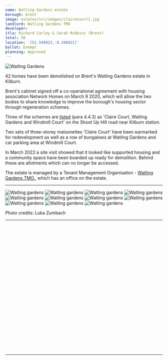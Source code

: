 ```yaml
---
name: Watling Gardens estate
borough: brent
image: estates/src/images/clairecourt1.jpg
landlord: Watling Gardens TMO
developer:
itla: Richard Carley & Sarah Robbins (Brent)
total: 50
location: '[51.548923,-0.206821]'
ballot: Exempt
planning: Approved
---
```

![Watling Gardens](../estates/src/images/clairecourt1.jpg)

42 homes have been demolished on Brent's Watling Gardens estate in Kilburn.

Brent's cabinet signed off a co-operational agreement with housing association Network Homes on March 9 2020, which will allow the two bodies to share knowledge to improve the borough's housing sector through regeneration schemes.

Three of the schemes are [listed](http://democracy.brent.gov.uk/documents/s95738/07.%20Cabinet%20Report%20-%20Collaboration%20with%20Network%20Homes.pdf) (para 4.4.3) as 'Claire Court, Watling Gardens and Windmill Court' on the Shoot Up Hill road near Kilburn station. 

Two sets of three-storey maisonettes 'Claire Court' have been earmarked for redevelopment as well as a row of bungalows at Watling Gardens and car parking area at Windmill Court. 

In March 2022 a site visit showed that it looked like supported housing and a community space have been boarded up ready for demolition. Behind these are allotments which can no longer be accessed.   

The estate is managed by a Tenant Management Organisation - [Watling Gardens TMO.](http://www.watlinggardenstmo.co.uk/), which has an office on the estate.

---

  ![Watling gardens](../estates/src/images/ClaireCourt.png)
  ![Watling gardens](../estates/src/images/watlinggardensbungalows.jpg)
  ![Watling gardens](../estates/src/images/cclose1.jpg)
  ![Watling gardens](../estates/src/images/cclose2.jpg)
  ![Watling gardens](../estates/src/images/cclose3.jpg)
  ![Watling gardens](../estates/src/images/cclose4.jpg)
  ![Watling gardens](../estates/src/images/watling1.jpg)
  ![Watling gardens](../estates/src/images/watling2.jpg)
  ![Watling gardens](../estates/src/images/watling3.jpg)
  ![Watling gardens](../estates/src/images/watling4.jpg)
  ![Watling gardens](../estates/src/images/watling5.jpg)

Photo credits: Luka Zumbach

---

<!------------THE CODE BELOW RENDERS THE MAP - DO NOT EDIT! ---------------------------->

<div id="map" style="width: 100%; height: 400px;"></div>

<script>
  var map = L.map('map').setView({{ location }}, 13);
  L.tileLayer('https://tile.openstreetmap.org/{z}/{x}/{y}.png', {
  maxZoom: 19,
attribution: '&copy; <a href="http://www.openstreetmap.org/copyright">OpenStreetMap</a>'
}).addTo(map);
var circle = L.circle({{ location }}, {
    color: 'red',
    fillColor: '#f03',
    fillOpacity: 0.5,
    radius: 500
}).addTo(map);
</script>

---